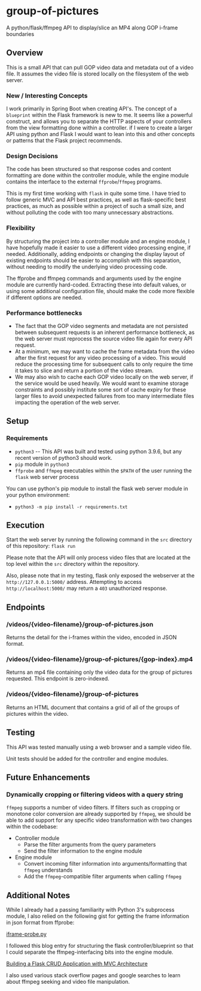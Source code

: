 # group-of-pictures
A python/flask/ffmpeg API to display/slice an MP4 along GOP i-frame boundaries

## Overview
This is a small API that can pull GOP video data and metadata out of a video file. It assumes the video file is stored locally on the filesystem of the web server.

### New / Interesting Concepts
I work primarily in Spring Boot when creating API's. The concept of a `blueprint` within the Flask framework is new to me. It seems like a powerful construct, and allows you to separate the HTTP aspects of your controllers from the view formatting done within a controller. if I were to create a larger API using python and Flask I would want to lean into this and other concepts or patterns that the Flask project recommends.
### Design Decisions
The code has been structured so that response codes and content formatting are done within the controller module, while the engine module contains the interface to the external `ffprobe`/`ffmpeg` programs.

This is my first time working with `flask` in quite some time. I have tried to follow generic MVC and API best practices, as well as flask-specific best practices, as much as possible within a project of such a small size, and without polluting the code with too many unnecessary abstractions.
### Flexibility
By structuring the project into a controller module and an engine module, I have hopefully made it easier to use a different video processing engine, if needed. Additionally, adding endpoints or changing the display layout of existing endpoints should be easier to accomplish with this separation, without needing to modify the underlying video processing code.

The ffprobe and ffmpeg commands and arguments used by the engine module are currently hard-coded. Extracting these into default values, or using some additional configuration file, should make the code more flexible if different options are needed.
### Performance bottlenecks
* The fact that the GOP video segments and metadata are not persisted between subsequent requests is an inherent performance bottleneck, as the web server must reprocess the source video file again for every API request.
* At a minimum, we may want to cache the frame metadata from the video after the first request for any video processing of a video. This would reduce the processing time for subsequent calls to only require the time it takes to slice and return a portion of the video stream.
* We may also wish to cache each GOP video locally on the web server, if the service would be used heavily. We would want to examine storage constraints and possibly institute some sort of cache expiry for these larger files to avoid unexpected failures from too many intermediate files impacting the operation of the web server.
## Setup
### Requirements
* `python3` -- This API was built and tested using python 3.9.6, but any recent version of python3 should work.
* `pip` module in `python3`
* `ffprobe` and `ffmpeg` executables within the `$PATH` of the user running the `flask` web server process

You can use python's pip module to install the flask web server module in your python environment:
* `python3 -m pip install -r requirements.txt`

## Execution
Start the web server by running the following command in the `src` directory of this repository:
```flask run```

Please note that the API will only process video files that are located at the top level within the `src` directory within the repository.

Also, please note that in my testing, flask only exposed the webserver at the `http://127.0.0.1:5000/` address. Attempting to access `http://localhost:5000/` may return a `403` unauthorized response.

## Endpoints
### /videos/{video-filename}/group-of-pictures.json
Returns the detail for the i-frames within the video, encoded in JSON format.
### /videos/{video-filename}/group-of-pictures/{gop-index}.mp4
Returns an mp4 file containing only the video data for the group of pictures requested. This endpoint is zero-indexed.
### /videos/{video-filename}/group-of-pictures
Returns an HTML document that contains a grid of all of the groups of pictures within the video.

## Testing
This API was tested manually using a web browser and a sample video file.

Unit tests should be added for the controller and engine modules.

## Future Enhancements
### Dynamically cropping or filtering videos with a query string
`ffmpeg` supports a number of video filters. If filters such as cropping or monotone color conversion are already supported by `ffmpeg`, we should be able to add support for any specific video transformation with two changes within the codebase:
* Controller module
  * Parse the filter arguments from the query parameters
  * Send the filter information to the engine module
* Engine module
  * Convert incoming filter information into arguments/formatting that `ffmpeg` understands
  * Add the `ffmpeg`-compatible filter arguments when calling `ffmpeg`

## Additional Notes
While I already had a passing familiarity with Python 3's subprocess module, I also relied on the following gist for getting the frame information in json format from ffprobe:

[iframe-probe.py](https://gist.github.com/alastairmccormack/7041ee993adb5c911f90)

I followed this blog entry for structuring the flask controller/blueprint so that I could separate the ffmpeg-interfacing bits into the engine module.

[Building a Flask CRUD Application with MVC Architecture](https://python.plainenglish.io/flask-crud-application-using-mvc-architecture-3b073271274f)

I also used various stack overflow pages and google searches to learn about ffmpeg seeking and video file manipulation.